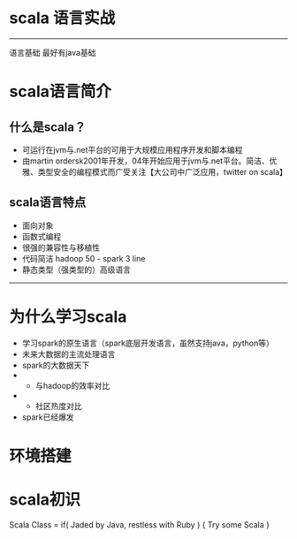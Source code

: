 # scala 语言实战

---
语言基础 最好有java基础

# scala语言简介
## 什么是scala？

*  可运行在jvm与.net平台的可用于大规模应用程序开发和脚本编程
*  由martin ordersk2001年开发，04年开始应用于jvm与.net平台。简洁、优雅、类型安全的编程模式而广受关注【大公司中广泛应用，twitter on scala】

## scala语言特点
*  面向对象
*  函数式编程
*   很强的兼容性与移植性
*   代码简洁 hadoop 50 - spark 3 line
*   静态类型（强类型的）高级语言

---
# 为什么学习scala
* 学习spark的原生语言（spark底层开发语言，虽然支持java，python等）
* 未来大数据的主流处理语言
* spark的大数据天下
* * 与hadoop的效率对比
* * 社区热度对比
* spark已经爆发

# 环境搭建
# scala初识
Scala Class = if( Jaded by Java, restless with Ruby ) { Try some Scala }
